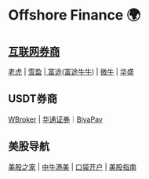# Offshore Finance 🌍

## [互联网券商](https://zhuanlan.zhihu.com/p/349480662)

[老虎](https://www.itiger.com/) | [雪盈](https://www.snowballsecurities.com/) |[ 富途](https://www.futuhk.com/)([富途牛牛](https://www.futunn.com/)) | [微牛](https://www.webull.com/) | [华盛](https://www.vbkr.com/)

## USDT券商

[WBroker](https://wbroker.com/) | [华通证券](https://www.hhtzq.com/)｜[BiyaPay](https://www.biyagl.com/)

## 美股导航

[美股之家](https://www.mg21.com/) | [中牛港美](https://www.zngm.com/) | [口袋开户](https://www.kdkh.com/) | [美股指南](https://investguider.com/)

